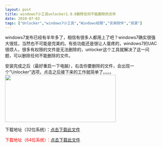 ```yaml
---
layout: post
title: windows7小工具unlocker1.9.0删除任何不能删除的文件		
date: 2010-07-03
tags: ["Unlocker","windows7小工具","Windows权限","实用软件","资源"]
---
```


windows7发布已经有半年多了，相信有很多人都用上了吧？windows7确实很强大很炫，当然也不可能是完美的。有些功能还是很让人蛋疼的，windows7的UAC很烦人，很多有权限的文件是无法删除的，unlocker这个工具就解决了这一问题，可以删除任何不能删除的文件。

安装完成之后（最好重启一下电脑），右击你要删除的文件，会出现一个"Unlocker"选项，点击之后接下来的工作就简单了。。。。
<a href="unlocker.gif"><img class="alignnone size-full wp-image-265" title="unlocker" src="http://www.saqqdy.com/wp-content/uploads/2010/09/unlocker.gif" alt="" width="366" height="156" /></a>

下载地址（32位系统）：<a href="http://pan.baidu.com/share/link?shareid=132482&uk=1661085386" target="_blank">点击下载此文件</a>

<span style="color: red;">下载地址（64位系统）：<a href="http://pan.baidu.com/share/link?shareid=132483&uk=1661085386" target="_blank">点击下载此文件</a>		